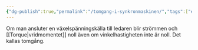 ```yaml
---
{"dg-publish":true,"permalink":"/tomgang-i-synkronmaskinen/","tags":["elenergiteknik"]}
---
```



Om man ansluter en växelspänningskälla till ledaren blir strömmen och [[Torque\|vridmomentet]] noll även om vinkelhastigheten inte är noll. Det kallas tomgång.